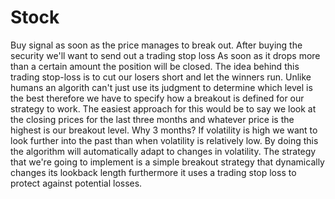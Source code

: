 # Stock
 
Buy signal as soon as the price manages to break out.
After buying the security we'll want to send out a trading stop loss
As soon as it drops more than a certain amount the position will be closed.
The idea behind this trading stop-loss is to cut our losers short and let the winners run.
Unlike humans an algorith can't just use its judgment to determine which level is the best therefore we have to specify how a breakout is defined for
our strategy to work.
The easiest approach for this would be to say we look at the closing prices for the last three months and whatever price is the highest is our breakout level.
Why 3 months? If volatility is high we want to look further into the past than when volatility is relatively low. By doing this the algorithm will automatically adapt to changes in volatility.
The strategy that we're going to implement is a simple breakout strategy that dynamically changes its lookback length furthermore it uses a trading stop loss to protect against potential losses.
